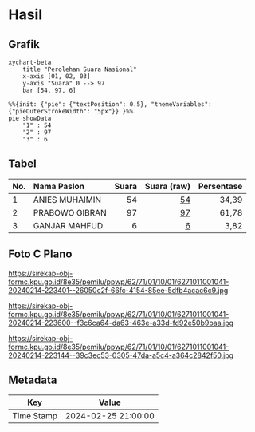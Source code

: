 # Hasil

## Grafik

```mermaid
xychart-beta
    title "Perolehan Suara Nasional"
    x-axis [01, 02, 03]
    y-axis "Suara" 0 --> 97
    bar [54, 97, 6]
```

```mermaid
%%{init: {"pie": {"textPosition": 0.5}, "themeVariables": {"pieOuterStrokeWidth": "5px"}} }%%
pie showData
    "1" : 54
    "2" : 97
    "3" : 6
```

## Tabel

| No. | Nama Paslon    | Suara | Suara (raw) | Persentase |
|:--- |:-------------- | -----:| -----------:| ----------:|
| 1   | ANIES MUHAIMIN | 54    | [54][p-1]   | 34,39      |
| 2   | PRABOWO GIBRAN | 97    | [97][p-2]   | 61,78      |
| 3   | GANJAR MAHFUD  | 6     | [6][p-3]    | 3,82       |


[p-1]: https://github.com/gigit-pemilu/pemilu-2024/blob/main/pilpres/hitung-suara/sub/62-kalimantan-tengah/sub/71-kota-palangkaraya/sub/01-pahandut/sub/1001-pahandut/sub/041-tps/sub/paslon-1.txt
[p-2]: https://github.com/gigit-pemilu/pemilu-2024/blob/main/pilpres/hitung-suara/sub/62-kalimantan-tengah/sub/71-kota-palangkaraya/sub/01-pahandut/sub/1001-pahandut/sub/041-tps/sub/paslon-2.txt
[p-3]: https://github.com/gigit-pemilu/pemilu-2024/blob/main/pilpres/hitung-suara/sub/62-kalimantan-tengah/sub/71-kota-palangkaraya/sub/01-pahandut/sub/1001-pahandut/sub/041-tps/sub/paslon-3.txt

## Foto C Plano

https://sirekap-obj-formc.kpu.go.id/8e35/pemilu/ppwp/62/71/01/10/01/6271011001041-20240214-223401--26050c2f-66fc-4154-85ee-5dfb4acac6c9.jpg

https://sirekap-obj-formc.kpu.go.id/8e35/pemilu/ppwp/62/71/01/10/01/6271011001041-20240214-223600--f3c6ca64-da63-463e-a33d-fd92e50b9baa.jpg

https://sirekap-obj-formc.kpu.go.id/8e35/pemilu/ppwp/62/71/01/10/01/6271011001041-20240214-223144--39c3ec53-0305-47da-a5c4-a364c2842f50.jpg


## Metadata

| Key        | Value               |
| ---------- | ------------------- |
| Time Stamp | 2024-02-25 21:00:00 |



